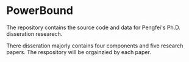 # PowerBound

The repository contains the source code and data for Pengfei's Ph.D. disseration researech. 

There disseration majorly contains four components and five research papers. The respository will be orgainzied by each paper.
